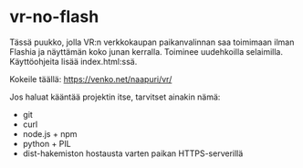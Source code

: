 vr-no-flash
===========

Tässä puukko, jolla VR:n verkkokaupan paikanvalinnan saa toimimaan ilman Flashia ja näyttämän koko junan kerralla. Toiminee uudehkoilla selaimilla. Käyttöohjeita lisää index.html:ssä.

Kokeile täällä: https://venko.net/naapuri/vr/

Jos haluat kääntää projektin itse, tarvitset ainakin nämä:

* git
* curl
* node.js + npm
* python + PIL
* dist-hakemiston hostausta varten paikan HTTPS-serverillä
